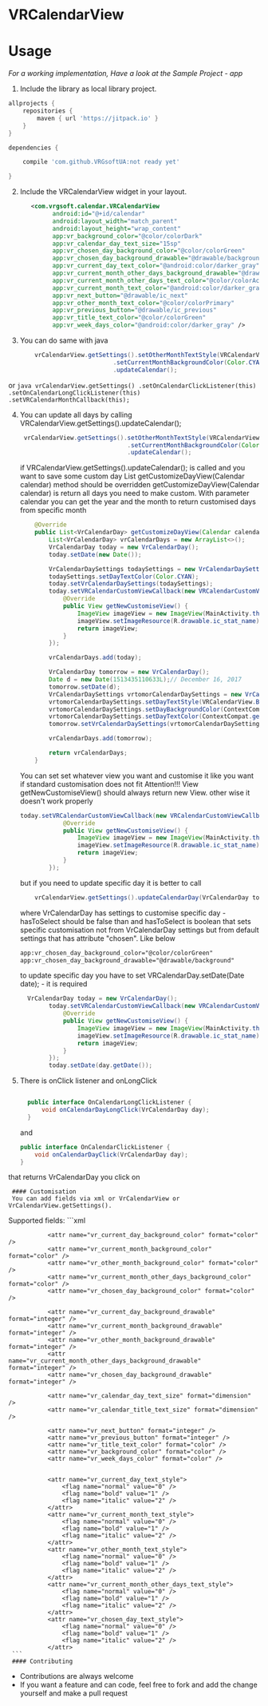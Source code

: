 # VRCalendarView

# Usage

*For a working implementation, Have a look at the Sample Project - app*

1. Include the library as local library project.
```gradle
allprojects {
    repositories {
        maven { url 'https://jitpack.io' }
    }
}

dependencies {

    compile 'com.github.VRGsoftUA:not ready yet'

}
```
2. Include the VRCalendarView widget in your layout.

	```xml
       <com.vrgsoft.calendar.VRCalendarView
             android:id="@+id/calendar"
             android:layout_width="match_parent"
             android:layout_height="wrap_content"
             app:vr_background_color="@color/colorDark"
             app:vr_calendar_day_text_size="15sp"
             app:vr_chosen_day_background_color="@color/colorGreen"
             app:vr_chosen_day_background_drawable="@drawable/background"
             app:vr_current_day_text_color="@android:color/darker_gray"
             app:vr_current_month_other_days_background_drawable="@drawable/background"
             app:vr_current_month_other_days_text_color="@color/colorAccent"
             app:vr_current_month_text_color="@android:color/darker_gray"
             app:vr_next_button="@drawable/ic_next"
             app:vr_other_month_text_color="@color/colorPrimary"
             app:vr_previous_button="@drawable/ic_previous"
             app:vr_title_text_color="@color/colorGreen"
             app:vr_week_days_color="@android:color/darker_gray" />
    ```
3. You can do same with java
    ```java
        vrCalendarView.getSettings().setOtherMonthTextStyle(VRCalendarView.BOLD)
                              .setCurrentMonthBackgroundColor(Color.CYAN)
                              .updateCalendar();
    ```
or
    ```java
        vrCalendarView.getSettings()
                       .setOnCalendarClickListener(this)
                       .setOnCalendarLongClickListener(this)
                       .setVRCalendarMonthCallback(this);
    ```

4. You can update all days by calling VRCalendarView.getSettings().updateCalendar();

    ```java
     vrCalendarView.getSettings().setOtherMonthTextStyle(VRCalendarView.BOLD)
                                  .setCurrentMonthBackgroundColor(Color.CYAN)
                                  .updateCalendar();
    ```
    if VRCalendarView.getSettings().updateCalendar(); is called and you want to save some custom day
    List<VrCalendarDay> getCustomizeDayView(Calendar calendar) method should be overridden
    getCustomizeDayView(Calendar calendar) is return all days you need to make custom.
    With parameter calendar you can get the year and the month to return customised days from specific month
    ```java
        @Override
        public List<VrCalendarDay> getCustomizeDayView(Calendar calendar) {
            List<VrCalendarDay> vrCalendarDays = new ArrayList<>();
            VrCalendarDay today = new VrCalendarDay();
            today.setDate(new Date());

            VrCalendarDaySettings todaySettings = new VrCalendarDaySettings();
            todaySettings.setDayTextColor(Color.CYAN);
            today.setVrCalendarDaySettings(todaySettings);
            today.setVRCalendarCustomViewCallback(new VRCalendarCustomViewCallback() {
                @Override
                public View getNewCustomiseView() {
                    ImageView imageView = new ImageView(MainActivity.this);
                    imageView.setImageResource(R.drawable.ic_stat_name);
                    return imageView;
                }
            });

            vrCalendarDays.add(today);

            VrCalendarDay tomorrow = new VrCalendarDay();
            Date d = new Date(1513435110633L);// December 16, 2017
            tomorrow.setDate(d);
            VrCalendarDaySettings vrtomorCalendarDaySettings = new VrCalendarDaySettings();
            vrtomorCalendarDaySettings.setDayTextStyle(VRCalendarView.BOLD);
            vrtomorCalendarDaySettings.setDayBackgroundColor(ContextCompat.getColor(this, R.color.colorAccent));
            vrtomorCalendarDaySettings.setDayTextColor(ContextCompat.getColor(this, R.color.colorYellow));
            tomorrow.setVrCalendarDaySettings(vrtomorCalendarDaySettings);

            vrCalendarDays.add(tomorrow);

            return vrCalendarDays;
        }
    ```
    You can set set whatever view you want and customise it like you want if standard customisation does not fit
    Attention!!!
    View getNewCustomiseView() should always return new View. other wise it doesn't work properly
    ```java
    today.setVRCalendarCustomViewCallback(new VRCalendarCustomViewCallback() {
                @Override
                public View getNewCustomiseView() {
                    ImageView imageView = new ImageView(MainActivity.this);
                    imageView.setImageResource(R.drawable.ic_stat_name);
                    return imageView;
                }
            });
    ```

    but if you need to update specific day it is better to call

    ```java
        vrCalendarView.getSettings().updateCalendarDay(VrCalendarDay today, boolean hasToSelect);
    ```
    where VrCalendarDay has settings to customise specific day - hasToSelect should be false than
    and hasToSelect is boolean that sets specific customisation
    not from VrCalendarDay settings but from default settings that has attribute "chosen". Like below
    ```xml
    app:vr_chosen_day_background_color="@color/colorGreen"
    app:vr_chosen_day_background_drawable="@drawable/background"
    ```
    to update specific day you have to set VRCalendarDay.setDate(Date date); - it is required
    ```java
      VrCalendarDay today = new VrCalendarDay();
            today.setVRCalendarCustomViewCallback(new VRCalendarCustomViewCallback() {
                @Override
                public View getNewCustomiseView() {
                    ImageView imageView = new ImageView(MainActivity.this);
                    imageView.setImageResource(R.drawable.ic_stat_name);
                    return imageView;
                }
            });
            today.setDate(day.getDate());
    ```



5. There is onClick listener and onLongClick
	```java

      public interface OnCalendarLongClickListener {
          void onCalendarDayLongClick(VrCalendarDay day);
      }
    ```

   and

    ```java
    public interface OnCalendarClickListener {
        void onCalendarDayClick(VrCalendarDay day);
    }

    ```
that returns VrCalendarDay you click on

     #### Customisation
     You can add fields via xml or VrCalendarView or VrCalendarView.getSettings().
Supported fields:
     ```xml
         <attr name="vr_current_day_text_color" format="color" />
               <attr name="vr_current_month_text_color" format="color" />
               <attr name="vr_other_month_text_color" format="color" />
               <attr name="vr_current_month_other_days_text_color" format="color" />
               <attr name="vr_chosen_day_text_color" format="color" />

               <attr name="vr_current_day_background_color" format="color" />
               <attr name="vr_current_month_background_color" format="color" />
               <attr name="vr_other_month_background_color" format="color" />
               <attr name="vr_current_month_other_days_background_color" format="color" />
               <attr name="vr_chosen_day_background_color" format="color" />

               <attr name="vr_current_day_background_drawable" format="integer" />
               <attr name="vr_current_month_background_drawable" format="integer" />
               <attr name="vr_other_month_background_drawable" format="integer" />
               <attr name="vr_current_month_other_days_background_drawable" format="integer" />
               <attr name="vr_chosen_day_background_drawable" format="integer" />

               <attr name="vr_calendar_day_text_size" format="dimension" />
               <attr name="vr_calendar_title_text_size" format="dimension" />

               <attr name="vr_next_button" format="integer" />
               <attr name="vr_previous_button" format="integer" />
               <attr name="vr_title_text_color" format="color" />
               <attr name="vr_background_color" format="color" />
               <attr name="vr_week_days_color" format="color" />


               <attr name="vr_current_day_text_style">
                   <flag name="normal" value="0" />
                   <flag name="bold" value="1" />
                   <flag name="italic" value="2" />
               </attr>
               <attr name="vr_current_month_text_style">
                   <flag name="normal" value="0" />
                   <flag name="bold" value="1" />
                   <flag name="italic" value="2" />
               </attr>
               <attr name="vr_other_month_text_style">
                   <flag name="normal" value="0" />
                   <flag name="bold" value="1" />
                   <flag name="italic" value="2" />
               </attr>
               <attr name="vr_current_month_other_days_text_style">
                   <flag name="normal" value="0" />
                   <flag name="bold" value="1" />
                   <flag name="italic" value="2" />
               </attr>
               <attr name="vr_chosen_day_text_style">
                   <flag name="normal" value="0" />
                   <flag name="bold" value="1" />
                   <flag name="italic" value="2" />
               </attr>
     ```
     #### Contributing
* Contributions are always welcome
* If you want a feature and can code, feel free to fork and add the change yourself and make a pull request

